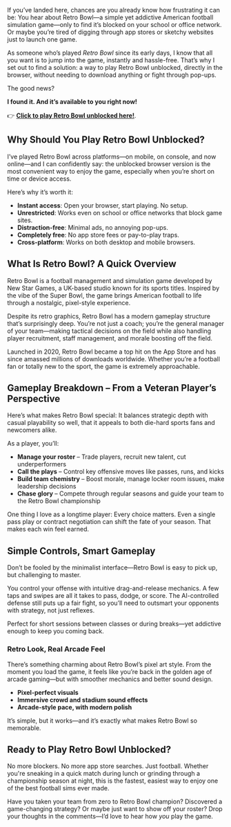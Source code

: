 If you’ve landed here, chances are you already know how frustrating it can be: You hear about Retro Bowl—a simple yet addictive American football simulation game—only to find it’s blocked on your school or office network. Or maybe you’re tired of digging through app stores or sketchy websites just to launch one game.

As someone who’s played *Retro Bowl* since its early days, I know that all you want is to jump into the game, instantly and hassle-free. That’s why I set out to find a solution: a way to play Retro Bowl unblocked, directly in the browser, without needing to download anything or fight through pop-ups.

The good news?

**I found it. And it’s available to you right now!**

👉 **[Click to play Retro Bowl unblocked here!](https://1kb.link/R8EsTY)**.

## **Why Should You Play Retro Bowl Unblocked?**

I’ve played Retro Bowl across platforms—on mobile, on console, and now online—and I can confidently say: the unblocked browser version is the most convenient way to enjoy the game, especially when you’re short on time or device access.

Here’s why it’s worth it:

* **Instant access**: Open your browser, start playing. No setup.
* **Unrestricted**: Works even on school or office networks that block game sites.
* **Distraction-free**: Minimal ads, no annoying pop-ups.
* **Completely free**: No app store fees or pay-to-play traps.
* **Cross-platform**: Works on both desktop and mobile browsers.

## **What Is Retro Bowl? A Quick Overview**

Retro Bowl is a football management and simulation game developed by New Star Games, a UK-based studio known for its sports titles. Inspired by the vibe of the Super Bowl, the game brings American football to life through a nostalgic, pixel-style experience.

Despite its retro graphics, Retro Bowl has a modern gameplay structure that’s surprisingly deep. You’re not just a coach; you’re the general manager of your team—making tactical decisions on the field while also handling player recruitment, staff management, and morale boosting off the field.

Launched in 2020, Retro Bowl became a top hit on the App Store and has since amassed millions of downloads worldwide. Whether you’re a football fan or totally new to the sport, the game is extremely approachable.

## **Gameplay Breakdown – From a Veteran Player’s Perspective**

Here’s what makes Retro Bowl special: It balances strategic depth with casual playability so well, that it appeals to both die-hard sports fans and newcomers alike.

As a player, you’ll:

* **Manage your roster** – Trade players, recruit new talent, cut underperformers
* **Call the plays** – Control key offensive moves like passes, runs, and kicks
* **Build team chemistry** – Boost morale, manage locker room issues, make leadership decisions
* **Chase glory** – Compete through regular seasons and guide your team to the Retro Bowl championship

One thing I love as a longtime player: Every choice matters. Even a single pass play or contract negotiation can shift the fate of your season. That makes each win feel earned.

## **Simple Controls, Smart Gameplay**

Don’t be fooled by the minimalist interface—Retro Bowl is easy to pick up, but challenging to master.

You control your offense with intuitive drag-and-release mechanics. A few taps and swipes are all it takes to pass, dodge, or score. The AI-controlled defense still puts up a fair fight, so you’ll need to outsmart your opponents with strategy, not just reflexes.

Perfect for short sessions between classes or during breaks—yet addictive enough to keep you coming back.

### **Retro Look, Real Arcade Feel**

There’s something charming about Retro Bowl’s pixel art style. From the moment you load the game, it feels like you’re back in the golden age of arcade gaming—but with smoother mechanics and better sound design.

* **Pixel-perfect visuals**
* **Immersive crowd and stadium sound effects**
* **Arcade-style pace, with modern polish**

It’s simple, but it works—and it’s exactly what makes Retro Bowl so memorable.

## **Ready to Play Retro Bowl Unblocked?**

No more blockers. No more app store searches. Just football. Whether you're sneaking in a quick match during lunch or grinding through a championship season at night, this is the fastest, easiest way to enjoy one of the best football sims ever made.

Have you taken your team from zero to Retro Bowl champion? Discovered a game-changing strategy? Or maybe just want to show off your roster? Drop your thoughts in the comments—I’d love to hear how *you* play the game.
